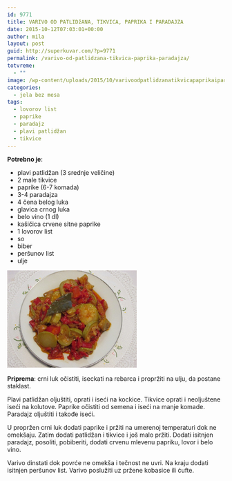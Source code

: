 ```yaml
---
id: 9771
title: VARIVO OD PATLIDžANA, TIKVICA, PAPRIKA I PARADAJZA
date: 2015-10-12T07:03:01+00:00
author: mila
layout: post
guid: http://superkuvar.com/?p=9771
permalink: /varivo-od-patlidzana-tikvica-paprika-paradajza/
totvreme:
  - ""
image: /wp-content/uploads/2015/10/varivoodpatlidzanatikvicapaprikaiparadajza-940x198.jpg
categories:
  - jela bez mesa
tags:
  - lovorov list
  - paprike
  - paradajz
  - plavi patlidžan
  - tikvice
---
```

**Potrebno je**:  
* plavi patlidžan (3 srednje veličine)  
* 2 male tikvice  
* paprike (6-7 komada)  
* 3-4 paradajza  
* 4 čena belog luka  
* glavica crnog luka  
* belo vino (1 dl)  
* kašičica crvene sitne paprike  
* 1 lovorov list  
* so  
* biber  
* peršunov list  
* ulje

[<img class="alignnone size-medium wp-image-9773" src="/wp-content/uploads/2015/10/varivoodpatlidzanatikvicapaprikaiparadajza-1024x768.jpg" alt="varivoodpatlidzanatikvicapaprikaiparadajza" width="300" height="225" />](/wp-content/uploads/2015/10/varivoodpatlidzanatikvicapaprikaiparadajza-e1444633158868.jpg)

**Priprema**: crni luk očistiti, iseckati na rebarca i propržiti na ulju, da postane staklast.

Plavi patlidžan oljuštiti, oprati i iseći na kockice. Tikvice oprati i neoljuštene iseći na kolutove. Paprike očistiti od semena i iseći na manje komade. Paradajz oljuštiti i takođe iseći.

U propržen crni luk dodati paprike i pržiti na umerenoj temperaturi dok ne omekšaju. Zatim dodati patlidžan i tikvice i još malo pržiti. Dodati isitnjen paradajz, posoliti, pobiberiti, dodati crvenu mlevenu papriku, lovor i belo vino.

Varivo dinstati dok povrće ne omekša i tečnost ne uvri. Na kraju dodati isitnjen peršunov list. Varivo poslužiti uz pržene kobasice ili ćufte.